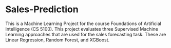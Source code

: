 # Sales-Prediction
This is a Machine Learning Project for the course Foundations of Artificial Intelligence (CS 5100). This project evaluates three Supervised Machine Learning approaches that are used for the sales forecasting task. These are Linear Regression, Random Forest, and XGBoost.
